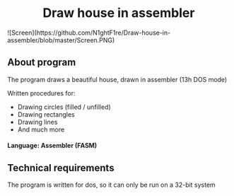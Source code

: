 <h1 align="center">Draw house in assembler</h1>
![Screen](https://github.com/N1ghtF1re/Draw-house-in-assembler/blob/master/Screen.PNG)

About program
--------------------
The program draws a beautiful house, drawn in assembler (13h DOS mode)

Written procedures for:
+ Drawing circles (filled / unfilled)
+ Drawing rectangles
+ Drawing lines
+ And much more

#### Language: Assembler (FASM)

Technical requirements
--------------------
The program is written for dos, so it can only be run on a 32-bit system
